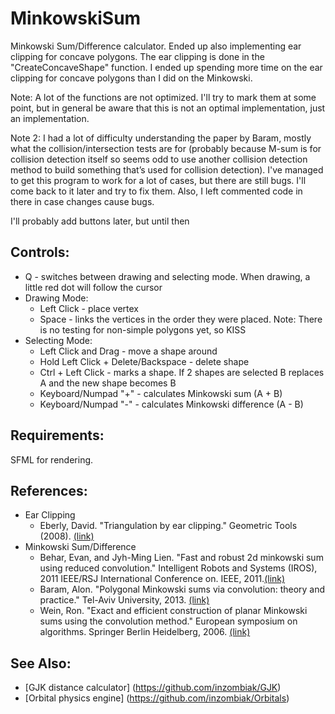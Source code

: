 # MinkowskiSum
Minkowski Sum/Difference calculator. Ended up also implementing ear clipping for concave polygons.
The ear clipping is done in the "CreateConcaveShape" function.
I ended up spending more time on the ear clipping for concave polygons than I did on the Minkowski.

Note: A lot of the functions are not optimized. I'll try to mark them at some point, but in general be
aware that this is not an optimal implementation, just an implementation.

Note 2: I had a lot of difficulty understanding the paper by Baram, mostly what the collision/intersection tests are for (probably
because M-sum is for collision detection itself so seems odd to use another collision detection method to build something that’s used for collision detection).
I've managed to get this program to work for a lot of cases, but there are still bugs. I'll come back to it later and try to fix them. Also, I left commented code in there in case changes cause bugs.

I'll probably add buttons later, but until then

## Controls:
 * Q - switches between drawing and selecting mode. When drawing, a little red dot will follow the cursor
 * Drawing Mode:
   * Left Click - place vertex
   * Space - links the vertices in the order they were placed. Note: There is no testing for non-simple polygons yet, so KISS
 * Selecting Mode:
   * Left Click and Drag - move a shape around
   * Hold Left Click + Delete/Backspace - delete shape
   * Ctrl + Left Click - marks a shape. If 2 shapes are selected B replaces A and the new shape becomes B
   * Keyboard/Numpad "+" - calculates Minkowski sum (A + B)
   * Keyboard/Numpad "-" - calculates Minkowski difference (A - B)

## Requirements:

SFML for rendering.

## References:
 * Ear Clipping
   * Eberly, David. "Triangulation by ear clipping." Geometric Tools (2008). [(link)](https://www.geometrictools.com/Documentation/TriangulationByEarClipping.pdf)
 * Minkowski Sum/Difference
   * Behar, Evan, and Jyh-Ming Lien. "Fast and robust 2d minkowski sum using reduced convolution." Intelligent Robots and Systems (IROS), 2011 IEEE/RSJ International Conference on. IEEE, 2011.[(link)](http://www.ams.sunysb.edu/~jsbm/fwcg10/papers/29.pdf)
   * Baram, Alon. "Polygonal Minkowski sums via convolution: theory and practice." Tel-Aviv University, 2013. [(link)](http://acg.cs.tau.ac.il/tau-members-area/general%20publications/m.sc.-theses/thesis-lienchapter.pdf)
   * Wein, Ron. "Exact and efficient construction of planar Minkowski sums using the convolution method." European symposium on algorithms. Springer Berlin Heidelberg, 2006. [(link)](https://pdfs.semanticscholar.org/b049/3b89b18d785ca81427404ec78d7ce6602ceb.pdf)
   
## See Also:
* [GJK distance calculator] (https://github.com/inzombiak/GJK)
* [Orbital physics engine] (https://github.com/inzombiak/Orbitals)

